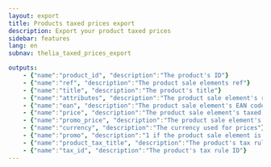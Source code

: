 ```yaml
---
layout: export
title: Products taxed prices export
description: Export your product taxed prices
sidebar: features
lang: en
subnav: thelia_taxed_prices_export

outputs:
    - {"name":"product_id", "description":"The product's ID"}
    - {"name":"ref", "description":"The product sale elements ref"}
    - {"name":"title", "description":"The product's title"}
    - {"name":"attributes", "description":"The product sale element's related attributes, separated by commas"}
    - {"name":"ean", "description":"The product sale element's EAN code"}
    - {"name":"price", "description":"The product sale element's taxed price"}
    - {"name":"promo_price", "description":"The product sale element's taxed promo price"}
    - {"name":"currency", "description":"The currency used for prices"}
    - {"name":"promo", "description":"1 if the product sale element is in promo, 0 otherwise"}
    - {"name":"product_tax_title", "description":"The product's tax rule title"}
    - {"name":"tax_id", "description":"The product's tax rule ID"}
---
```

